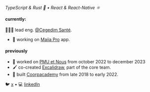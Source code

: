 _TypeScript & Rust 🦀 • React & React-Native ⚛_

#### currently:
🧑🏾‍💻 lead eng. [@Cegedim Santé](https://www.cegedim-sante.com/).

* 📱 working on [Maiia Pro](https://www.maiia.com/) app.

#### previously
* 📱 worked on [PMU et Nous](https://apps.apple.com/fr/app/pmu-nous/id1589804231) from october 2022 to december 2023
* 🖌 co-created [Excalidraw](https://excalidraw.com/), part of the core team.
* 📱 built [Coorpacademy](https://apps.apple.com/fr/app/coorpacademy/id1448348795) from late 2018 to early 2022.

🐦 [x](https://twitter.com/Fausto95_) • 💻 [linkedIn](https://www.linkedin.com/in/faustino-kialungila-771117137/) 
